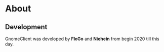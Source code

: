 # About
## Development
GnomeClient was developed by **FloGo** and **Niehein** from begin 2020 till this day.
